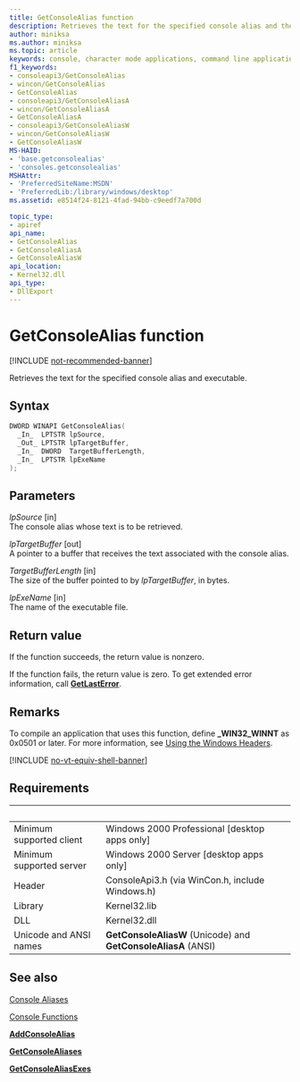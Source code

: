 ```yaml
---
title: GetConsoleAlias function
description: Retrieves the text for the specified console alias and the name of the executable.
author: miniksa
ms.author: miniksa
ms.topic: article
keywords: console, character mode applications, command line applications, terminal applications, console api
f1_keywords:
- consoleapi3/GetConsoleAlias
- wincon/GetConsoleAlias
- GetConsoleAlias
- consoleapi3/GetConsoleAliasA
- wincon/GetConsoleAliasA
- GetConsoleAliasA
- consoleapi3/GetConsoleAliasW
- wincon/GetConsoleAliasW
- GetConsoleAliasW
MS-HAID:
- 'base.getconsolealias'
- 'consoles.getconsolealias'
MSHAttr:
- 'PreferredSiteName:MSDN'
- 'PreferredLib:/library/windows/desktop'
ms.assetid: e8514f24-8121-4fad-94bb-c9eedf7a700d

topic_type:
- apiref
api_name:
- GetConsoleAlias
- GetConsoleAliasA
- GetConsoleAliasW
api_location:
- Kernel32.dll
api_type:
- DllExport
---
```


# GetConsoleAlias function

[!INCLUDE [not-recommended-banner](./includes/not-recommended-banner.md)]

Retrieves the text for the specified console alias and executable.

## Syntax

```C
DWORD WINAPI GetConsoleAlias(
  _In_  LPTSTR lpSource,
  _Out_ LPTSTR lpTargetBuffer,
  _In_  DWORD  TargetBufferLength,
  _In_  LPTSTR lpExeName
);
```

## Parameters

*lpSource* \[in\]  
The console alias whose text is to be retrieved.

*lpTargetBuffer* \[out\]  
A pointer to a buffer that receives the text associated with the console alias.

*TargetBufferLength* \[in\]  
The size of the buffer pointed to by *lpTargetBuffer*, in bytes.

*lpExeName* \[in\]  
The name of the executable file.

## Return value

If the function succeeds, the return value is nonzero.

If the function fails, the return value is zero. To get extended error information, call [**GetLastError**](/windows/win32/api/errhandlingapi/nf-errhandlingapi-getlasterror).

## Remarks

To compile an application that uses this function, define **\_WIN32\_WINNT** as 0x0501 or later. For more information, see [Using the Windows Headers](/windows/win32/winprog/using-the-windows-headers).

[!INCLUDE [no-vt-equiv-shell-banner](./includes/no-vt-equiv-shell-banner.md)]

## Requirements

| &nbsp; | &nbsp; |
|-|-|
| Minimum supported client | Windows 2000 Professional \[desktop apps only\] |
| Minimum supported server | Windows 2000 Server \[desktop apps only\] |
| Header | ConsoleApi3.h (via WinCon.h, include Windows.h) |
| Library | Kernel32.lib |
| DLL | Kernel32.dll |
| Unicode and ANSI names | **GetConsoleAliasW** (Unicode) and **GetConsoleAliasA** (ANSI) |

## See also

[Console Aliases](console-aliases.md)

[Console Functions](console-functions.md)

[**AddConsoleAlias**](addconsolealias.md)

[**GetConsoleAliases**](getconsolealiases.md)

[**GetConsoleAliasExes**](getconsolealiasexes.md)